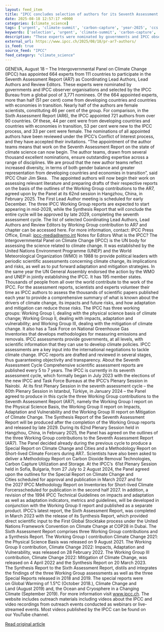 ```yaml
---
layout: feed_item
title: "IPCC concludes selection of authors for its Seventh Assessment Report"
date: 2025-08-18 12:57:17 +0000
categories: [climate_science]
tags: ['urgent', 'climate-summit', 'carbon-capture', 'year-2025', 'ccs', 'ipcc', 'climate-science', 'cop28']
keywords: ['selection', 'urgent', 'climate-summit', 'carbon-capture', 'concludes', 'ccs', 'ipcc', 'year-2025']
description: "These experts were nominated by governments and IPCC observer organisations and selected by the IPCC Bureau from a global pool of 3,771 nominees"
external_url: https://www.ipcc.ch/2025/08/18/pr-ar7-authors/
is_feed: true
source_feed: "IPCC"
feed_category: "climate_science"
---
```


GENEVA, August 18 – The Intergovernmental Panel on Climate Change (IPCC) has appointed 664 experts from 111 countries to participate in the Seventh Assessment Report (AR7) as Coordinating Lead Authors, Lead Authors and Review Editors. These experts were nominated by governments and IPCC observer organisations and selected by the IPCC Bureau from a global pool of 3,771 nominees. Of the 664 appointed experts, more than half (51 per cent) come from developing countries and countries with economies in transition. Nearly half of the authors are female scientists, constituting 46 per cent of the group. For comparison, in the Sixth Assessment Report (AR6), the IPCC appointed 721 authors from over 90 countries. Of these, 44 per cent were from developing countries and countries with economies in transition, 53 per cent were new to the IPCC process, and 33 per cent were female. The nominations of all appointed authors have been reviewed under the IPCC’s Conflict of Interest process, and they have accepted their invitations. “The appointment of the author teams means that work on the Seventh Assessment Report on the state of climate science can now begin. The author teams, drawn from several thousand excellent nominations, ensure outstanding expertise across a range of disciplines. We are proud that the new author teams reflect increased diversity, in terms of both gender balance and greater representation from developing countries and economies in transition”, said IPCC Chair Jim Skea. &nbsp; The appointed authors will now begin their work on assessing relevant literature and preparing drafts of their respective reports on the basis of the outlines of the Working Group contributions to the AR7, agreed upon by the Panel at its 62nd session in Hangzhou, China, in February 2025. The First Lead Author meeting is scheduled for early December. The three IPCC Working Group reports are expected to start appearing in mid-2028, while the Synthesis Report that will conclude the entire cycle will be approved by late 2029, completing the seventh assessment cycle. The list of selected Coordinating Lead Authors, Lead Authors and Review Editors by Working Group contribution to AR7 and chapter can be accessed here. For more information, contact: IPCC Press Office, Email: ipcc-media@wmo.int Notes for Editors What is the IPCC? The Intergovernmental Panel on Climate Change (IPCC) is the UN body for assessing the science related to climate change. It was established by the United Nations Environment Programme (UNEP) and the World Meteorological Organization (WMO) in 1988 to provide political leaders with periodic scientific assessments concerning climate change, its implications and risks, as well as to put forward adaptation and mitigation strategies. In the same year the UN General Assembly endorsed the action by the WMO and UNEP in jointly establishing the IPCC. It has 195 member states. Thousands of people from all over the world contribute to the work of the IPCC. For the assessment reports, scientists and experts volunteer their time as IPCC authors to assess the thousands of scientific papers published each year to provide a comprehensive summary of what is known about the drivers of climate change, its impacts and future risks, and how adaptation and mitigation can reduce those risks. The IPCC has three working groups:&nbsp;Working Group I, dealing with the physical science basis of climate change;&nbsp;Working Group II, dealing with impacts, adaptation and vulnerability; and&nbsp;Working Group III, dealing with the mitigation of climate change. It also has a&nbsp;Task Force on National Greenhouse Gas Inventories&nbsp;that develops methodologies for measuring emissions and removals. IPCC assessments provide governments, at all levels, with scientific information that they can use to develop climate policies. IPCC assessments are a key input into the international negotiations to tackle climate change. IPCC reports are drafted and reviewed in several stages, thus guaranteeing objectivity and transparency. About the Seventh Assessment Cycle Comprehensive scientific assessment reports are published every 5 to 7 years. The IPCC is currently in its seventh assessment cycle, which formally began in July 2023 with the elections of the new&nbsp;IPCC and Task Force Bureaus&nbsp;at the IPCC’s Plenary Session in Nairobi.&nbsp; At its first Plenary Session in the seventh assessment cycle – the 60th&nbsp;Plenary Session in Istanbul, Türkiye, in January 2024 – the Panel agreed to produce in this cycle the three Working Group contributions to the Seventh Assessment Report (AR7), namely the Working Group I report on the Physical Science Basis, the Working Group II report on Impacts, Adaptation and Vulnerability and the Working Group III report on Mitigation of Climate Change. The Synthesis Report of the Seventh Assessment Report will be produced after the completion of the Working Group reports and released by late 2029. During its 62nd&nbsp;Plenary Session held in Hangzhou, China, in February 2025, the Panel has agreed on the outlines of the three Working Group contributions to the Seventh Assessment Report (AR7). The Panel decided already during the previous cycle to produce a Special Report on Climate Change and Cities and a Methodology Report on Short-lived Climate Forcers during AR7.. Scientists have also been asked to deliver a Methodology Report on Carbon Dioxide Removal Technologies, Carbon Capture Utilization and Storage. At the IPCC’s&nbsp; 61st Plenary Session held in Sofia, Bulgaria, from 27 July to 2 August 2024, the Panel agreed upon the outlines for the&nbsp;Special Report on Climate Change and Cities&nbsp;scheduled for approval and publication in March 2027 and for the&nbsp;2027 IPCC Methodology Report on Inventories for Short-lived Climate Forcersscheduled for publication in the second half 2027. In addition, a revision of the 1994 IPCC Technical Guidelines on impacts and adaptation as well as adaptation indicators, metrics and guidelines, will be developed in conjunction with the Working Group II report and published as a separate product. IPCC’s latest report, the&nbsp;Sixth Assessment Report, was completed in March 2023 with the release of its Synthesis Report, which provided direct scientific input to the First Global Stocktake process under the United Nations Framework Convention on Climate Change at COP28 in Dubai. The Sixth Assessment Report comprises three Working Group contributions and a Synthesis Report. The Working Group I contribution&nbsp;Climate Change 2021: the Physical Science Basis&nbsp;was released on 9 August 2021. The Working Group II contribution,&nbsp;Climate Change 2022: Impacts, Adaptation and Vulnerability,&nbsp;was released on 28 February 2022. The Working Group III contribution,&nbsp;Climate Change 2022: Mitigation of Climate Change, was released on 4 April 2022 and the&nbsp;Synthesis Report&nbsp;on 20 March 2023. The&nbsp;Synthesis Report to the Sixth Assessment Report, distils and integrates the findings of the three Working Group assessments as well as the three Special Reports released in 2018 and 2019. The special reports were on&nbsp;Global Warming of 1.5°C&nbsp;(October 2018.),&nbsp;Climate Change and Land&nbsp;(August 2019) and,&nbsp;the Ocean and Cryosphere in a Changing Climate&nbsp;(September 2019). For more information visit&nbsp;www.ipcc.ch. The website includes&nbsp;outreach materials&nbsp;including videos about the IPCC and video recordings from&nbsp;outreach events&nbsp;conducted as webinars or live-streamed events. Most videos published by the IPCC can be found on our&nbsp;YouTube&nbsp;channel.&nbsp;&nbsp;

[Read original article](https://www.ipcc.ch/2025/08/18/pr-ar7-authors/)

